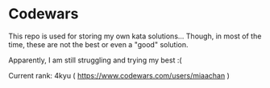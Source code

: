# Codewars
This repo is used for storing my own kata solutions... Though, in most of the time, these are not the best or even a "good" solution.

Apparently, I am still struggling and trying my best :(

Current rank: 4kyu ( https://www.codewars.com/users/miaachan )
